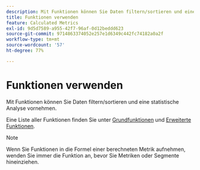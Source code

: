 ```yaml
---
description: Mit Funktionen können Sie Daten filtern/sortieren und eine statistische Analyse vornehmen.
title: Funktionen verwenden
feature: Calculated Metrics
exl-id: 9d5d7589-a955-42f7-96af-0d12beddd623
source-git-commit: 9714863374052e257e1d6349c442fc74182a0a2f
workflow-type: tm+mt
source-wordcount: '57'
ht-degree: 77%

---
```


# Funktionen verwenden

Mit Funktionen können Sie Daten filtern/sortieren und eine statistische Analyse vornehmen.

Eine Liste aller Funktionen finden Sie unter [Grundfunktionen](/help/components/c-calcmetrics/cm-reference/cm-functions.md) und [Erweiterte Funktionen](/help/components/c-calcmetrics/cm-reference/cm-adv-functions.md).

>[!NOTE]
>
>Wenn Sie Funktionen in die Formel einer berechneten Metrik aufnehmen, wenden Sie immer die Funktion an, bevor Sie Metriken oder Segmente hineinziehen.

<!-- OUTDATED VIDEO 
Watch this [video](https://youtu.be/SSyWvomnewI) to understand the use of functions.
-->